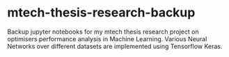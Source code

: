 # mtech-thesis-research-backup
Backup jupyter notebooks for my mtech thesis research project on optimisers performance analysis in Machine Learning. Various Neural Networks over different datasets are implemented using Tensorflow Keras.

